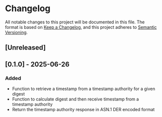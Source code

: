 # Changelog

All notable changes to this project will be documented in this file. The format
is based on [Keep a Changelog](https://keepachangelog.com/en/1.1.0/), and this
project adheres to [Semantic Versioning](https://semver.org/spec/v2.0.0.html).

## [Unreleased]

## [0.1.0] - 2025-06-26

### Added

- Function to retrieve a timestamp from a timestamp authority for a given digest
- Function to calculate digest and then receive timestamp from a timestamp authority
- Return the timestamp authority response in ASN.1 DER encoded format